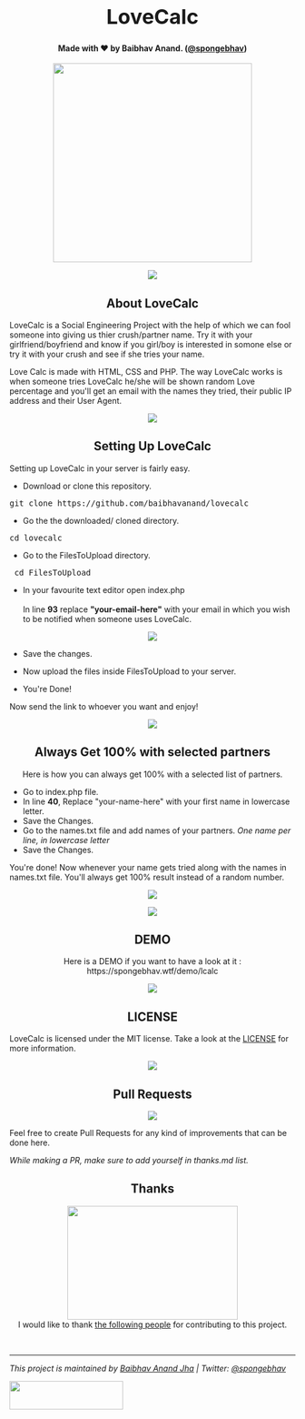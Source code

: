 <h1 align="center" style="font-size:36px;font-weight:bold;">
        LoveCalc<br>
</h1>
<h4 align="center">
    <strong>Made with ❤️ by Baibhav Anand. (<a href='https://twitter.com/spongebhav' target="_blank">@spongebhav</a>)</strong>
</h4>

<p align="center">
    <img src="/readmeimages/LoveCalcBanner.png" width="350" height="350">
</p>

<p align="center">
    <img src="/readmeimages/SpongePatrickLoveCalcAbout.png">
</p>

<h2 align="center">
  <strong>About LoveCalc</strong>
 </h2>
 
 LoveCalc is a Social Engineering Project with the help of which we can fool someone into giving us thier crush/partner name. Try it with your girlfriend/boyfriend and know if you girl/boy is interested in somone else or try it with your crush and see if she tries your name.
 
Love Calc is made with HTML, CSS and PHP. The way LoveCalc works is when someone tries LoveCalc he/she will be shown random Love percentage and you'll get an email with the names they tried, their public IP address and their User Agent.

<p align="center">
    <img src="/readmeimages/SpongePatrickLoveCalcSetup.png">
</p>

<h2 align="center">
  <strong>Setting Up LoveCalc</strong>
 </h2>
 
 Setting up LoveCalc in your server is fairly easy.
 
* Download or clone this repository.
<pre>git clone https://github.com/baibhavanand/lovecalc</pre>

* Go the the downloaded/ cloned directory.
<pre>cd lovecalc</pre>

* Go to the FilesToUpload directory.
<pre> cd FilesToUpload</pre>

* In your favourite text editor open index.php
<br><br>In line <b>93</b> replace <b>"your-email-here"</b> with your email in which you wish to be notified when someone uses LoveCalc.
<p align="center">
    <img src="/readmeimages/toreplace.png">
</p>

* Save the changes.

* Now upload the files inside FilesToUpload to your server.

* You're Done!

Now send the link to whoever you want and enjoy!

<p align="center">
    <img src="/readmeimages/SpongePatrickUpdate.png">
</p>

<h2 align="center">
  <strong>Always Get 100% with selected partners</strong>
 </h2>
 
 <p align="center">Here is how you can always get 100% with a selected list of partners.</p>
 
 * Go to index.php file.
 * In line <strong>40</strong>, Replace "your-name-here" with your first name in lowercase letter.
 * Save the Changes.
 * Go to the names.txt file and add names of your partners. <i>One name per line, in lowercase letter</i>
 * Save the Changes.
 
 You're done! Now whenever your name gets tried along with the names in names.txt file. You'll always get 100% result instead of a random number.


<p align="center">
    <img src="/readmeimages/SpongePatrickFbUIDnames.png">
</p>

<p align="center">
    <img src="/readmeimages/SpongePatrickLoveCalcDemo.png">
</p>

<h2 align="center">
  <strong>DEMO</strong>
 </h2>
 
<p align="center">Here is a DEMO if you want to have a look at it : https://spongebhav.wtf/demo/lcalc </p>

<p align="center">
    <img src="/readmeimages/lcalcexample.png">
</p>

<h2 align="center">
        <strong>LICENSE</strong>
 </h2>
 
 LoveCalc is licensed under the MIT license. Take a look at the [LICENSE](https://github.com/baibhavanand/lovecalc/blob/main/LICENSE) for more information.
 
<p align="center">
    <img src="/readmeimages/SpongePatrickSpam.png">
</p>
 
 <h2 align="center">
  <strong>Pull Requests</strong>
 </h2>
<p align="center">
    <a href="https://github.com/baibhavanand/lovecalc/pulls"><img src="https://img.shields.io/badge/PRs-welcome-brightgreen.svg?style=flat-square"></a>
</p>

Feel free to create Pull Requests for any kind of improvements that can be done here.

*While making a PR, make sure to add yourself in thanks.md list.*


<h2 align="center">
  <strong>Thanks</strong>
 </h2>
<p align="center">
<img src="readmeimages/thanks.png" width="300" height="200"><br>
I would like to thank <a href="https://github.com/baibhavanand/lovecalc/blob/main/thanks.md">the following people</a> for contributing to this project.</p>

<br>
<hr>
<i>This project is maintained by <a href="https://github.com/baibhavanand">Baibhav Anand Jha</a> | Twitter: <a href="https://twitter.com/spongebhav">@spongebhav</a></i>


<a href="https://twitter.com/spongebhav"><img src="readmeimages/signaturegreen.png" width="200" height="50"></a>

